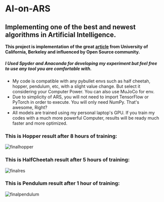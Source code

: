 # AI-on-ARS
## Implementing one of the best and newest algorithms in Artificial Intelligence.

**This project is implementation of the great [article](https://arxiv.org/abs/1803.07055) from University of California, Berkeley and influenced by Open Source community.**

##### I Used Spyder and Anaconda for developing my experiment but feel free to use any tool you are comfortable with.

* My code is compatible with any pybullet envs such as half cheetah, hopper, pendulum, etc, with a slight value change. But select it considering your Computer Power. You can also use MuJoCo for env.
* Due to simplicity of ARS, you will not need to import TensorFlow or PyTorch in order to execute. You will only need NumPy. That's awesome, Right?
* All models are trained using my personal laptop's GPU. If you train my codes with a much more powerful Computer, results will be ready much faster and more optimized.

### This is Hopper result after 8 hours of training:
![finalhopper](https://user-images.githubusercontent.com/64346646/80299915-94936100-87ad-11ea-91fc-66b7660443d4.gif)

### This is HalfCheetah result after 5 hours of training:

![finalres](https://user-images.githubusercontent.com/64346646/80299923-9bba6f00-87ad-11ea-86e5-4a573d45d00a.gif)

### This is Pendulum result after 1 hour of training:

![finalpendulum](https://user-images.githubusercontent.com/64346646/80299914-92c99d80-87ad-11ea-8c63-c2a829486b46.gif)
